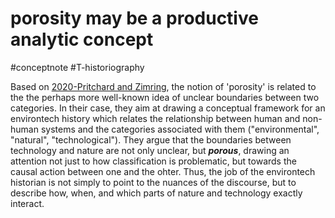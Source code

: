 # porosity may be a productive analytic concept
#conceptnote #T-historiography 


Based on [2020-Pritchard and Zimring](2020-Pritchard%20and%20Zimring.md), the notion of 'porosity' is related to the the perhaps more well-known idea of unclear boundaries between two categories. In their case, they aim at drawing a conceptual framework for an environtech history which relates the relationship between human and non-human systems and the categories associated with them ("environmental", "natural", "technological"). They argue that the boundaries between technology and nature are not only unclear, but ***porous***, drawing an attention not just to how classification is problematic, but towards the causal action between one and the ohter. Thus, the job of the environtech historian is not simply to point to the nuances of the discourse, but to describe how, when, and which parts of nature and technology exactly interact. 


